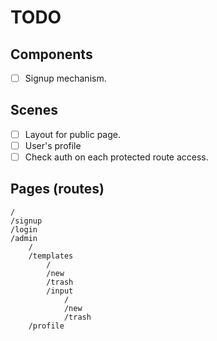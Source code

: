 # TODO

## Components

- [ ] Signup mechanism.

## Scenes

- [ ] Layout for public page.
- [ ] User's profile
- [ ] Check auth on each protected route access.

## Pages (routes)

```
/
/signup
/login
/admin
    /
    /templates
        /
        /new
        /trash
        /input
            /
            /new
            /trash
    /profile
```
